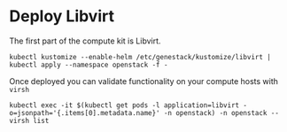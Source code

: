 # Deploy Libvirt

The first part of the compute kit is Libvirt.

``` shell
kubectl kustomize --enable-helm /etc/genestack/kustomize/libvirt | kubectl apply --namespace openstack -f -
```

Once deployed you can validate functionality on your compute hosts with `virsh`

``` shell
kubectl exec -it $(kubectl get pods -l application=libvirt -o=jsonpath='{.items[0].metadata.name}' -n openstack) -n openstack -- virsh list
```
